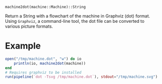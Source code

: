 ```
machine2dot(machine::Machine)::String
```

Return a String with a flowchart of the machine in Graphviz (dot) format. Using `Graphviz`, a command-line tool, the dot file can be converted to various picture formats.

# Example

```julia
open("/tmp/machine.dot", "w") do io
    println(io, machine2dot(machine))
end
# Requires graphviz to be installed
run(pipeline(`dot -Tsvg /tmp/machine.dot`), stdout="/tmp/machine.svg")
```
